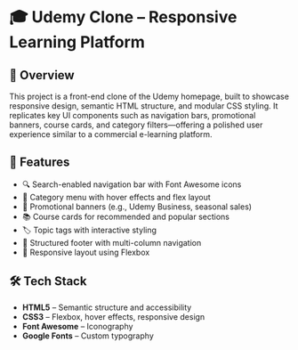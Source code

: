 # 🎓 Udemy Clone – Responsive Learning Platform

## 📌 Overview
This project is a front-end clone of the Udemy homepage, built to showcase responsive design, semantic HTML structure, and modular CSS styling. It replicates key UI components such as navigation bars, promotional banners, course cards, and category filters—offering a polished user experience similar to a commercial e-learning platform.

## 🚀 Features
- 🔍 Search-enabled navigation bar with Font Awesome icons
- 🧭 Category menu with hover effects and flex layout
- 🎯 Promotional banners (e.g., Udemy Business, seasonal sales)
- 📚 Course cards for recommended and popular sections
- 🏷️ Topic tags with interactive styling
- 🖤 Structured footer with multi-column navigation
- 📱 Responsive layout using Flexbox

## 🛠️ Tech Stack
- **HTML5** – Semantic structure and accessibility
- **CSS3** – Flexbox, hover effects, responsive design
- **Font Awesome** – Iconography
- **Google Fonts** – Custom typography
